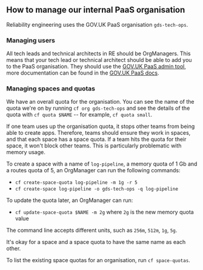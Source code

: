 ## How to manage our internal PaaS organisation

Reliability engineering uses the GOV.UK PaaS organisation `gds-tech-ops`.

### Managing users

All tech leads and technical architects in RE should be OrgManagers.  This means that your tech lead or technical architect should be able to add you to the PaaS organisation.  They should use the [GOV.UK PaaS admin tool](https://login.cloud.service.gov.uk/login), more documentation can be found in the [GOV.UK PaaS docs](https://docs.cloud.service.gov.uk/#adding-users).

### Managing spaces and quotas

We have an overall quota for the organisation.  You can see the name of the quota we're on by running `cf org gds-tech-ops` and see the details of the quota with `cf quota $NAME` -- for example, `cf quota small`.

If one team uses up the organisation quota, it stops other teams from being able to create apps.  Therefore, teams should ensure they work in spaces, and that each space has a space quota.  If a team hits the quota for their space, it won't block other teams.  This is particularly problematic with memory usage.

To create a space with a name of `log-pipeline`, a memory quota of 1 Gb and a routes quota of 5, an OrgManager can run the following commands:

- `cf create-space-quota log-pipeline -m 1g -r 5`
- `cf create-space log-pipeline -o gds-tech-ops -q log-pipeline`

To update the quota later, an OrgManager can run:

- `cf update-space-quota $NAME -m 2g` where `2g` is the new memory quota value

The command line accepts different units, such as `256m`, `512m`, `1g`, `5g`.

It's okay for a space and a space quota to have the same name as each other.

To list the existing space quotas for an organisation, run `cf space-quotas`.


